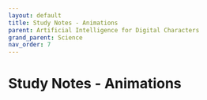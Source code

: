 ```yaml
---
layout: default
title: Study Notes - Animations
parent: Artificial Intelligence for Digital Characters
grand_parent: Science
nav_order: 7
---
```


# Study Notes - Animations

